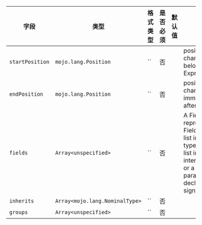 | 字段 | 类型 | 格式类型 | 是否必须 | 默认值 | 说明 |
|---|---|---|---|---|---|
| `startPosition` | `mojo.lang.Position` | `` | 否 |  | position of first character belonging to the Expr |
| `endPosition` | `mojo.lang.Position` | `` | 否 |  | position of first character immediately after the Expr |
| `fields` | `Array<unspecified>` | `` | 否 |  | A Field represents a Field declaration list in a struct type,a method list in an interface type, or a parameter/result declarationin a signature. |
| `inherits` | `Array<mojo.lang.NominalType>` | `` | 否 |  |  |
| `groups` | `Array<unspecified>` | `` | 否 |  |  |
